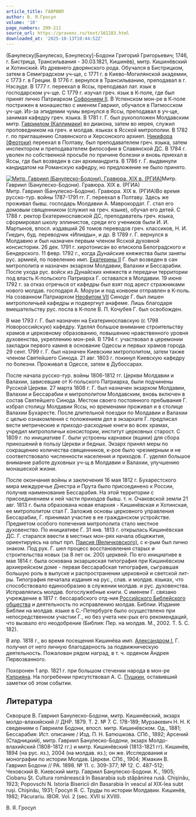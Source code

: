 ```yaml
---
article_title: ГАВРИИЛ
author: В. Я.Гросул
volume: '10'
page_numbers: 209-211
source_url: https://pravenc.ru/text/161283.html
downloaded_at: '2025-10-13T10:44:52Z'
---
```


(Банулеску[Банулеско, Бэнулеску]-Бодони Григорий Григорьевич; 1746, г. Бистрица, Трансильвания - 30.03.1821, Кишинёв), митр. Кишинёвский и Хотинский. Из древнего дворянского рода. Обучался в Бистрицком, затем в Семиградском уч-ще, с 1771 г. в Киево-Могилянской академии, с 1773 г. в Греции. В 1776 г. вернулся в Трансильванию, преподавал в г. Нэсэуде. В 1777 г. переехал в Яссы, преподавал лат. язык в господарском уч-ще. С 1779 г. изучал греч. язык в К-поле, где был принят лично Патриархом [Софронием II](<https://pravenc.ru/text/Софронием II.html>). В Успенском мон-ре в К-поле пострижен в монашество с именем Гавриил, обучался в Патмосском уч-ще. Из-за эпидемии чумы вернулся в Яссы, преподавал в уч-ще, занимая кафедру греч. языка. В 1781 г. Г. был рукоположен Молдавским митр. [Гавриилом (Каллимаки)](<https://pravenc.ru/text/Гавриилом (Каллимаки).html>) во диакона, затем во иерея, служил проповедником на греч. и молдав. языках в Ясской митрополии. В 1782 г. по приглашению Славянского и Херсонского архиеп. [Никифора (Феотоки)](<https://pravenc.ru/text/Никифора (Феотоки).html>) переехал в Полтаву, был преподавателем греч. языка, затем инспектором и преподавателем философии в Славянской ДС. В 1784 г. уволен по собственной просьбе по причине болезни и вновь приехал в Яссы, где был возведен в сан архимандрита. В 1786 г. Г. выдвинули кандидатом на Романскую кафедру, но предложение не было принято.

[![Митр. Гавриил (Банулеско-Бодони). Гравюра. XIX в. (РГИА)](https://pravenc.ru/data/222/467/1234/i200.jpg "Кликните для увеличения картинки")](https://pravenc.ru/data/222/467/1234/i400.jpg)Митр. Гавриил (Банулеско-Бодони). Гравюра. XIX в. (РГИА)  
Митр. Гавриил (Банулеско-Бодони). Гравюра. XIX в. (РГИА)Во время русско-тур. войны 1787-1791 гг. Г. переехал в Полтаву. Здесь же проживал бывш. господарь Молдавии А. Маврокордат. Г. стал его домовым священником (служил на греч. языке), обучал его детей. С 1788 г. ректор Екатеринославской ДС, преподаватель греч. языка, сформировал школу эллинистов, среди его учеников были И. И. Мартынов, впосл. издавший 26 томов переводов греч. классиков, Н. И. Гнедич, буд. переводчик «Илиады», и др. В 1789 г. Г. вернулся в Молдавию и был назначен первым членом Ясской духовной консистории. 26 дек. 1791 г. хиротонисан во епископа Белоградского и Бендерского. 11 февр. 1792 г., когда Дунайские княжества были заняты рус. армией, по повелению имп. [Екатерины II](<https://pravenc.ru/text/Екатерины II.html>) Г. был возведен в сан митрополита и назначен экзархом Молдавии, Валахии и Бессарабии. После ухода рус. войск из Дунайских княжеств и передачи территории под власть К-польского Патриарха Г. оставался в Молдавии. 19 июня 1792 г. за отказ отречься от кафедры был взят под арест стражниками нового молдав. господаря А. Морузи и под конвоем отправлен в К-поль. На созванном Патриархом [Неофитом VII](<https://pravenc.ru/text/Неофит VII.html>) Синоде Г. был лишен митрополичьей кафедры и подвергнут анафеме. Лишь благодаря вмешательству рус. посла в К-поле В. П. Кочубея Г. был освобожден.

В мае 1793 г. Г. был назначен на Екатеринославскую (с 1798 Новороссийскую) кафедру. Уделял большое внимание строительству храмов и церковному образованию, повышению нравственного уровня духовенства, укреплению мон-рей. В 1794 г. участвовал в церемонии закладки первого камня в основание Одессы и первых храмов города. 29 сент. 1799 г. Г. был назначен Киевским митрополитом, затем также членом Святейшего Синода. 21 авг. 1803 г. покинул Киевскую кафедру по болезни. Проживал в Одессе, затем в Дубоссарах.

После начала русско-тур. войны 1806-1812 гг. Церкви Молдавии и Валахии, зависевшие от К-польского Патриарха, были подчинены Русской Церкви. 27 марта 1808 г. Г. был назначен экзархом Молдавии, Валахии и Бессарабии и митрополитом Молдавским, вновь включен в состав Святейшего Синода. Местом своего постоянного пребывания Г. избрал столицу Молдавии Яссы, но временами проживал и в столице Валахии Бухаресте. После длительной поездки по Молдавии и Валахии с целью ознакомления с положением дел в экзархате Г. предписал вести метрические и приходо-расходные книги во всех храмах, учредил митрополичьи консистории, институт церковных старост. С 1809 г. по инициативе Г. были устроены карнавки (ящики) для сбора приношений в пользу Церкви и бедных. Экзарх принял меры по сокращению количества священников, к-рое было чрезмерным и не соответствовало численности населения и приходов. Г. уделял большое внимание работе духовных уч-щ в Молдавии и Валахии, улучшению монашеской жизни.

После окончания войны и заключения 16 мая 1812 г. Бухарестского мира междуречье Днестра и Прута было присоединено к России, получив наименование Бессарабия. На этой территории с присоединением к ней части приходов бывш. т. н. Очаковской земли 21 авг. 1813 г. была образована новая епархия - Кишинёвская и Хотинская, ее митрополитом стал Г. Заложив основы церковного управления Бессарабии, Г. принимал участие в ее гражданском устройстве. Предметом особого попечения митрополита стало местное духовенство. По инициативе Г. 31 янв. 1813 г. открылась Кишинёвская ДС. Г. старался ввести в местных мон-рях начала общежития, ориентируясь на опыт прп. [Паисия (Величковского)](<https://pravenc.ru/text/Паисия (Величковского).html>), с к-рым был лично знаком. Под рук. Г. шел процесс восстановления старых и строительства новых (за 8 лет ок. 200) церквей. По его инициативе в мае 1814 г. была основана экзаршеская типография при Кишинёвском архиерейском доме - первая бессарабская типография, сыгравшая большую роль в выпуске и распространении церковной и светской лит-ры. Типография печатала издания на рус., слав. и молдав. языках, что способствовало единообразию в служении молдав. и рус. духовенства. Исправлялись молдав. богослужебные книги. С именем Г. связано учреждение в 1817 г. бессарабского отд-ния [Российского Библейского общества](<https://pravenc.ru/text/Российского Библейского общества.html>) и деятельность по исправлению молдав. Библии. Издание Библии на молдав. языке в С.-Петербурге было осуществлено при непосредственном участии Г., но без учета нек-рых его рекомендаций, что вызвало его неодобрение (Библия: Пер. на молдав. M., 2002. T. 5. С. 182).

В апр. 1818 г., во время посещения Кишинёва имп. [Александром I](<https://pravenc.ru/text/Александром I.html>), Г. получил от него личную благодарность за подвижническую деятельность. Пожалован рядом наград, в т. ч. орденом Андрея Первозванного.

Похоронен 1 апр. 1821 г. при большом стечении народа в мон-ре [Кэприяна](https://pravenc.ru/text/Кэприяна.html). На погребении присутствовал А. С. [Пушкин](https://pravenc.ru/text/Пушкин.html), оставивший заметки об этом событии.

## Литература

Скворцов В. Гавриил Банулеско-Бодони, митр. Кишинёвский, экзарх молдо-влахийский // ДНР. 1879. Т. 2. № 7. С. 178-189; Мурзакевич Н. Н. К сведениям о Гаврииле Бодони, впосл. митр. Кишинёвском. Од., 1881; Бессарабия: Ист. описание / Изд. П. Н. Батюшкова. СПб., 1892; Арсений (Стадницкий), митр. Гавриил Банулеско-Бодони, экзарх Молдо-влахийский (1808-1812 гг.) и митр. Кишинёвский (1813-1821 гг). Кишинёв, 1894 (на рус. яз.), 2004 (на молдав. яз.); он же. Исследования и монографии по истории Молдав. Церкви. СПб., 1904; Жмакин В. Гавриил Бодони // РА. 1898. № 11. с. 309-377; № 12. С. 487-512; Чеховский В. Киевский митр. Гавриил Банулеско-Бодони. К., 1905; Ciobanu Şt. Cultura românească în Basarabia sub stăpânirea rusă. Chişinău, 1923; Popovschi N. Istoria Bisericii din Basarabia în veacul al XIX-lea subt ruşi. Chişinău, 1931; Гросул Я. С. Труды по истории Молдавии. Кишинёв, 1982; Păcurariu. IBOR. Vol. 2 (sec. XVII si XVIII).

В. Я.  Гросул
